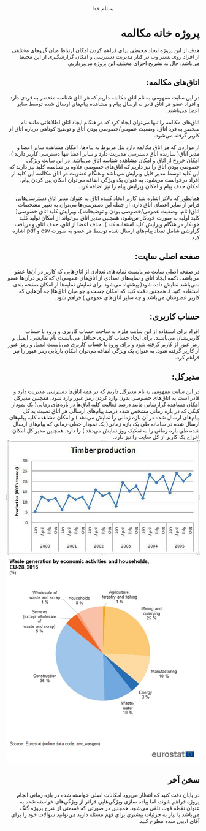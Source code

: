 <div dir="rtl" align="center">
به نام خدا
</div>
<div dir="rtl" align="right">

# پروژه خانه مکالمه
هدف از این پروژه ایجاد محیطی برای فراهم کردن امکان ارتباط میان گرو‌های مختلفی از افراد روی بستر وب در کنار مدیریت دسترسی و امکان گزارشگیری از این محیط می‌باشد. حال به تشریح اجزای مختلف این پروژه می‌پردازیم.

## اتاق‌های مکالمه:
در این سایت مفهومی به نام اتاق مکالمه داریم که هر اتاق شناسه منحصر به فردی دارد و افراد عضو هر اتاق قادر به ارسال پیام و مشاهده پیام‌های ارسال شده توسط سایر اعضا می‌باشند.

اتاق‌های مکالمه را تنها می‌توان ایجاد کرد که در هنگام ایجاد اتاق اطلاعاتی مانند نام منحصر به فرد اتاق، وضعیت عمومی/خصوصی بودن اتاق و توضیح کوتاهی درباره اتاق از کاربر گرفته می‌شود.

 از مواردی که هر اتاق مکالمه دارد پنل مربوط به پیام‌ها، امکان مشاهده سایر اعضا و مدیر اتاق( سازنده اتاق دسترسی مدیریت دارد و سایر اعضا تنها دسترسی کاربر دارند )، امکان خروج از اتاق و امکان مشاهده شناسه اتاق می‌باشد. در این سایت ویژگی خصوصی بودن اتاق را نیز داریم که اتاق‌های خصوصی علاوه بر شناسه، کلید نیز دارند که این کلید توسط مدیر قابل ویرایش می‌باشد و هنگام عضویت در اتاق مکالمه این کلید از افراد درخواست می‌شود. به عنوان یک ویژگی اضافه می‌توان امکان پین کردن پیام، امکان حذف پیام و امکان ویرایش پیام را نیز اضافه کرد.

همانطور که بالاتر اشاره شد کاربر ایجاد کننده اتاق به عنوان مدیر اتاق دسترسی‌هایی فراتر از سایر اعضای اتاق دارد، از جمله این دسترسی‌ها می‌توان به تغییر مشخصات اتاق( نام، وضعیت عمومی/خصوصی بودن و توضیحات )، ویرایش کلید اتاق خصوصی( کلید اولیه به صورت خودکار س‌شود، همچنین مدیر اتاق می‌تواند از امکان تولید کلید خودکار در هنگام ویرایش کلید استفاده کند )، حذف اعضا از اتاق، حذف اتاق و دریافت گزارشی شامل تعداد ‌پیام‌های ارسال شده توسط هر عضو به صورت csv و pdf اشاره کرد.

## صفحه اصلی سایت:
در صفحه اصلی سایت می‌بایست نمایه‌ها‌ی تعدادی از اتاق‌هایی که کاربر در آن‌ها عضو می‌باشد، دکمه ایجاد اتاق و نمایه‌های تعدادی از اتاق‌های عمومی‌ای که کاربر درآن‌ها عضو نمی‌باشد نمایش داده شود( پیشنهاد می‌شود برای نمایش نمایه‌ها از امکان صفحه بندی استفاده کنید ). همچنین دقت کنید که امکان جست و جو میان اتاق‌ها( چه آن‌هایی که کاربر عضوشان می‌باشد و چه سایر اتاق‌های عمومی ) فراهم شود. 

## حساب کاربری:
افراد برای استفاده از این سایت  ملزم به ساخت حساب کاربری و ورود با حساب کاربریشان می‌باشند. برای ایجاد حساب کاربری حداقل می‌بایست نام نمایشی، ایمیل و رمز عبور از کاربر گرفته شود و برای ورود با حساب کاربری می‌بایست ایمیل و رمز عبور از کاربر گرفته شود. به عنوان یک ویژگی اضافه می‌توان امکان بازیابی رمز عبور را نیز فراهم کرد.

## مدیرکل:
در این سایت مفهومی به نام مدیرکل داریم که در همه اتاق‌ها دسترسی مدیریت دارد و قادر است به اتاق‌های خصوصی بدون وارد کردن رمز عبور وارد شود. همچنین مدیرکل امکان مشاهده گزارشاتی مانند درصد فعالیت کلیه اتاق‌ها در بازه‌های زمانی( یک نمودار کیکی که در بازه زمانی مشخص شده درصد پیام‌های ارسالی هر اتاق نصبت به کل پیام‌های ارسال شده در آن بازه زمانی را نمایش می‌دهد ) و امکان مشاهده کلیه پیام‌های ارسال شده در سامانه طی یک بازه زمانی( یک نمودار خطی-زمانی که پیام‌های ارسال شده طی بازه زمانی را به تفکیک روز نمایش می‌دهد ) را دارد. همچنین مدیر کل امکان اخراج یک کاربر از کل سایت را نیز دارد.
![chart1](https://github.com/MARS-JSU/Internship-Documents/blob/main/General%20Docs/FinalPhase-ChatHouse/chart1.jpg )
![chart2](https://github.com/MARS-JSU/Internship-Documents/blob/main/General%20Docs/FinalPhase-ChatHouse/chart2.jpg )

## سخن آخر
در پایان دقت کنید که انتظار می‌رود امکانات اصلی خواسته شده در بازه زمانی انجام پروژه فراهم شوند، اما پیاده سازی ویژگی‌هایی فراتر از ویژگی‌های خواسته شده به عنوان نقطه قوت تلقی می‌شود. همچنین در صورتی که قسمتی از شرح پروژه گنگ می‌باشد یا نیاز به جزئیات بیشتری برای فهم مسئله دارید می‌توانید سوالات خود را برای آقای ادیبی سده مطرح کنید.